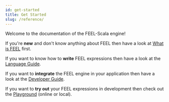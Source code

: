```yaml
---
id: get-started
title: Get Started
slug: /reference/
---
```


Welcome to the documentation of the FEEL-Scala engine!

If you're **new** and don't know anything about FEEL then have a look
at [What is FEEL](./what-is-feel.md) first.

If you want to know how to **write** FEEL expressions then have a look at
the [Language Guide](./language-guide/language-guide-introduction.md).

If you want to **integrate** the FEEL engine in your application then have a look at
the [Developer Guide](./developer-guide/developer-guide-introduction.md).

If you want to **try out** your FEEL expressions in development then check out the
[Playground](/playground/playground.mdx) (online or local).
